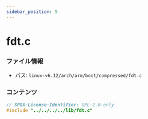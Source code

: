 ```yaml
---
sidebar_position: 9
---
```

# fdt.c

### ファイル情報

- パス: `linux-v6.12/arch/arm/boot/compressed/fdt.c`

### コンテンツ

```c
// SPDX-License-Identifier: GPL-2.0-only
#include "../../../../lib/fdt.c"

```
